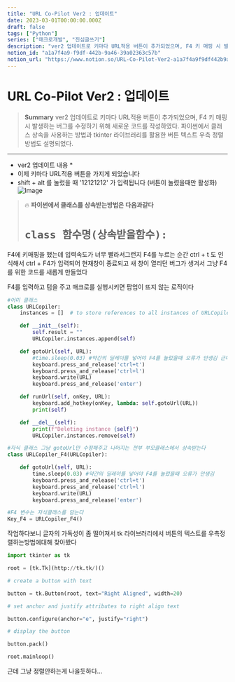 ```yaml
---
title: "URL Co-Pilot Ver2 : 업데이트"
date: 2023-03-01T00:00:00.000Z
draft: false
tags: ["Python"]
series: ["매크로개발", "진심글쓰기"]
description: "ver2 업데이트로 키마다 URL적용 버튼이 추가되었으며, F4 키 매핑 시 발생하는 버그를 수정하기 위해 새로운 코드를 작성하였다. 파이썬에서 클래스 상속을 사용하는 방법과 tkinter 라이브러리를 활용한 버튼 텍스트 우측 정렬 방법도 설명되었다."
notion_id: "a1a7f4a9-f9df-442b-9a46-39a02363c57b"
notion_url: "https://www.notion.so/URL-Co-Pilot-Ver2-a1a7f4a9f9df442b9a4639a02363c57b"
---
```


# URL Co-Pilot Ver2 : 업데이트

> **Summary**
> ver2 업데이트로 키마다 URL적용 버튼이 추가되었으며, F4 키 매핑 시 발생하는 버그를 수정하기 위해 새로운 코드를 작성하였다. 파이썬에서 클래스 상속을 사용하는 방법과 tkinter 라이브러리를 활용한 버튼 텍스트 우측 정렬 방법도 설명되었다.

---

- ver2 업데이트 내용 *
- 이제 키마다 URL적용 버튼을 가지게 되었습니다
- shift + alt 를 눌렀을 때 '12121212' 가 입력됩니다 (버튼이 눌렸을때만 활성화)
![Image](image_e4a9dd7ce11b.png)

> 🔥 **파이썬에서 클래스를 상속받는방법은 다음과같다**
> # `class 함수명(상속받을함수):`
>
>

F4에 키매핑을 했는데 입력속도가 너무 빨라서그런지 F4를 누르는 순간 ctrl + t 도 인식해서 ctrl + F4가 입력되어 현재창이 종료되고 새 창이 열리던 버그가 생겨서 그냥 F4를 위한 코드를 새롭게 만들었다 

F4를 입력하고 텀을 주고 매크로를 실행시키면 팝업이 뜨지 않는 로직이다


 

```python
#어미 클래스
class URLCopiler:
    instances = []  # to store references to all instances of URLCopiler

    def __init__(self):
        self.result = ""
        URLCopiler.instances.append(self)

    def gotoUrl(self, URL):
        #time.sleep(0.03) #약간의 딜레이를 넣어야 F4를 눌렀을때 오류가 안생김 근데 이러면 F1이 문제생김
        keyboard.press_and_release('ctrl+t')
        keyboard.press_and_release('ctrl+l')
        keyboard.write(URL)
        keyboard.press_and_release('enter')

    def runUrl(self, onKey, URL):
        keyboard.add_hotkey(onKey, lambda: self.gotoUrl(URL))
        print(self)

    def __del__(self):
        print(f"Deleting instance {self}")
        URLCopiler.instances.remove(self)

#자식 클래스 그냥 gotoUrl만 수정해주고 나머지는 전부 부모클래스에서 상속받는다
class URLCopiler_F4(URLCopiler):

    def gotoUrl(self, URL):
        time.sleep(0.03) #약간의 딜레이를 넣어야 F4를 눌렀을때 오류가 안생김
        keyboard.press_and_release('ctrl+t')
        keyboard.press_and_release('ctrl+l')
        keyboard.write(URL)
        keyboard.press_and_release('enter')

#F4 변수는 자식클래스를 담는다
Key_F4 = URLCopiler_F4()
```


작업하다보니 글자의 가독성이 좀 떨어져서 tk 라이브러리에서 버튼의 텍스트를 우측정렬하는방법에대해 찾아봤다


```python
import tkinter as tk

root = [tk.Tk](http://tk.tk/)()

# create a button with text

button = tk.Button(root, text="Right Aligned", width=20)

# set anchor and justify attributes to right align text

button.configure(anchor="e", justify="right")

# display the button

button.pack()

root.mainloop()
```


근데 그냥 정렬안하는게 나을듯하다…

